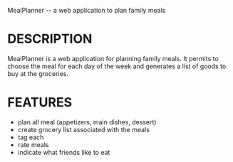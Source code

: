 MealPlanner -- a web application to plan family meals

DESCRIPTION
===========

MealPlanner is a web application for planning family meals. It permits to choose the meal for each day of the week and generates a list of goods to buy at the groceries.

FEATURES
========

* plan all meal (appetizers, main dishes, dessert)
* create grocery list associated with the meals
* tag each 
* rate meals
* indicate what friends like to eat

